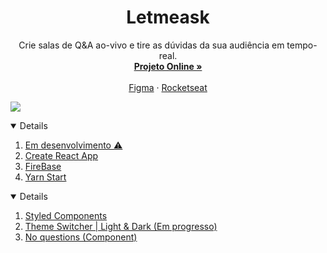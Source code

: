 <p align="center">
  <h1 align="center">Letmeask</h1>

  <p align="center">
    Crie salas de Q&A ao-vivo e tire as dúvidas da sua audiência em tempo-real.
    <br />
    <a href="https://letmeask-c3733.web.app/"><strong>Projeto Online »</strong></a>
    <br />
    <br />
    <a href="https://www.figma.com/file/GprU3GIHL1aVPkwkQBqjTL/Letmeask">Figma</a>
    ·
    <a href="https://github.com/Rocketseat">Rocketseat</a>
  </p>
</p>

<a><img src="https://lh3.googleusercontent.com/fife/AAWUweWj5pO19KoLW2pl5JQpQ-4qBXmxNtG_lwVp_gniKC_F5HMXdbxgTJFJgx4_tMfNAsPsFQU3901OpuzIFjKK2IVTnP2qbvJIWIdoCGOqRweprbV_CFM23QlbGQ50IJQHVqfTbu9WjkOUjWDrmtSLKjVmK5AAEb3CmAbBlxX1SgVdANDBg-rCZQsQxRLgFv-Rad9g2G-T219_0x8ycG3aqEKCBFE-mDzHXSlQ15fm5qbQjZyD_L4LbEh_WNgTzPotk7Y8B3e4Y_RT3dRSRknxzsM-P1FhP_7KomXf9E6cdfpTLY1qHjErwLijXV3xUnQWGoeEQjWMAJ5K4WB2iIUZxdZljVT6Fvw4Ddx7yxXpXUzIzbA4G2C-FtPDJISYk1MLKlavbRaqMlMXlQmABJd45-nFbvogM0EBtYIin8V6cEwU2CCMndLP7UtRS0oziFRoxqKD6AoW5N1qBgdIQrauHmTNIsQR3VDUYwAEZXTMU62kPNz3vfPZuRjU3EQfs8jD53RYMKUWb6gF99D2uJ0j5BHD6_DUhmrHZZpW9mnf4LeLDzX_KN7DQQgEJlQG1R5BIbaxR_f7r0WWm44b4re138nfLN4CMAGNusqufeV2zM2qkr1cYMRx0ScAUfX5xe7Dr7kOYofntxy_XVdDVxCfID3jFgzhxJbuQqQFES5WVqx7Daz9pk0TCNesn-P3YHVQJPLzn-jRtXvDk4fHaKGZI1465tGQT8bEuw=w2000-h1428-ft"/></a>

<details open="open">
  <summary>Details</summary>
  <ol>
    <li>
    <a href="#">Em desenvolvimento ⚠️</a>
    <li><a href="#">Create React App</a></li>
    <li><a href="#">FireBase</a></li>
    <li><a href="#">Yarn Start</a></li>
  </ol>
</details>

<details open="open">
  <summary>Details</summary>
  <ol>
    <li>
    <a href="#">Styled Components</a>
    <li><a href="#">Theme Switcher | Light & Dark (Em progresso)</a></li>
    <li><a href="#">No questions (Component)</a></li>
  </ol>
</details>
